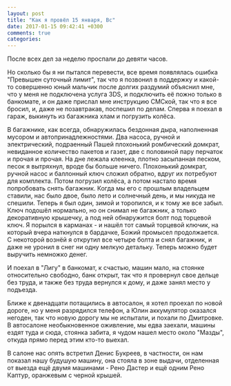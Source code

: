 ```yaml
---
layout: post
title: "Как я провёл 15 января, Вс"
date: 2017-01-15 09:42:41 +0300
comments: true
categories: 
---
```

После всех дел за неделю проспали до девяти часов.


Но сколько бы я ни пытался перевести, все время появлялась ошибка "Превышен суточный лимит", так что я позвонил в поддержку и какой-то совершенно юный мальчик после долгих раздумий объяснил мне, что у меня не подключена услуга 3DS, и подключить её пожно только в банкомате, и он даже прислал мне инструкцию СМСкой, так что я все бросил, и, даже не позавтракав, поспешил по делам. Сперва я поехал в гараж, выкинуть из багажника хлам и погрузить колёса.

В багажнике, как всегда, обнаружилась бездонная дыра, наполненная мусором и автопринадлежностями. Два насоса, ручной и электрический, подраенный Пашей плохонький ромбический домкрат, невиданное количество пакетов и газет, две с половиной пару перчаток и прочая и прочая. На дне лежала клеенка, плотно засыпанная песком, песок я вытряхнул, вроде бы больше ничего. Плохонький домкрат, ручной насос и баллонный ключ сложил обратно, вдруг их потребуют для комплекта. Потом погрузил колёса, а потом настало время попробовать снять багажник. Когда мы его с прошлым владельцем ставили, нас было двое, было лето и солнечный день, и мы никуда не спешили. Теперь я был один, зимой и торопился, и к тому же все забыл. Ключ подошёл нормально, но он снимал не багажник, а только декоративную крышечку, а под ней обнаружится болт под торцевой ключ. Я порылся в карманах - и нашёл тот самый торцевой ключик, на который вчера наткнулся в бардачке, Божий промысел продолжается. С некоторой вознёй я открутил все четыре болта и снял багажник, и даже не уронил в снег ни одну мелкую детальку. Теперь можно будет выручить немножко денег.

И поехал в "Лигу" в банкомат, к счастью, машин мало, на стоянке относительно свободно, банк открыт, так что я провернул свое дельце без труда, и также без труда вернулся к дому, и даже занял место у подъезда.

Ближе к двенадцати потащились в автосалон, я хотел проехал по новой дороге, но у меня разрядился телефон, а Юлин аккумулятор оказался негоден, так что новую дорогу мы не испытали, и похали по Дмитровке. В автосалоне необыкновенное оживление, мы едва заехали, машины ездят туда и сюда, стоянка забита, я чудом нашел место около "Мазды", откуда прямо перед этим кто-то выехал.

В салоне нас опять встретил Денис Букреев, в частности, он нам показал нашу будушую машину, она стояла в зоне выдачи, отделенная от выезда ещё двумя машинами - Рено Дастер и ещё одним Рено Каптур, оранжевым с черной крышей.